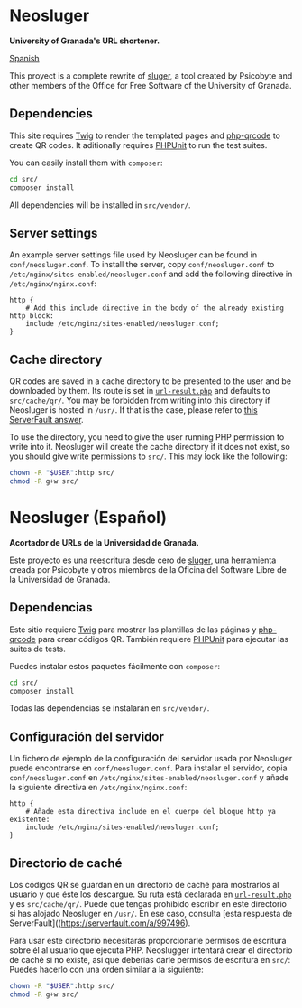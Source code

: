 # Neosluger

**University of Granada's URL shortener.**

[Spanish](#Español)

This proyect is a complete rewrite of [sluger](https://github.com/psicobyte/sluger), a tool created by Psicobyte and other members of the Office for Free Software of the University of Granada.

## Dependencies

This site requires [Twig](https://github.com/twigphp/Twig) to render the templated pages and [php-qrcode](https://github.com/chillerlan/php-qrcode) to create QR codes.
It aditionally requires [PHPUnit](https://github.com/sebastianbergmann/phpunit) to run the test suites.

You can easily install them with `composer`:

```sh
cd src/
composer install
```

All dependencies will be installed in `src/vendor/`.

## Server settings

An example server settings file used by Neosluger can be found in `conf/neosluger.conf`.
To install the server, copy `conf/neosluger.conf` to `/etc/nginx/sites-enabled/neosluger.conf` and add the following directive in `/etc/nginx/nginx.conf`:

```nginx
http {
	# Add this include directive in the body of the already existing http block:
	include /etc/nginx/sites-enabled/neosluger.conf;
}
```

## Cache directory

QR codes are saved in a cache directory to be presented to the user and be downloaded by them.
Its route is set in [`url-result.php`](https://github.com/OSL-UGR/neosluger/blob/main/src/url-result.php#L16) and defaults to `src/cache/qr/`.
You may be forbidden from writing into this directory if Neosluger is hosted in `/usr/`.
If that is the case, please refer to [this ServerFault answer](https://serverfault.com/a/997496).

To use the directory, you need to give the user running PHP permission to write into it.
Neosluger will create the cache directory if it does not exist, so you should give write permissions to `src/`.
This may look like the following:

```sh
chown -R "$USER":http src/
chmod -R g+w src/
```

# Neosluger (Español)

**Acortador de URLs de la Universidad de Granada.**

Este proyecto es una reescritura desde cero de [sluger](https://github.com/psicobyte/sluger), una herramienta creada por Psicobyte y otros miembros de la Oficina del Software Libre de la Universidad de Granada.

## Dependencias

Este sitio requiere [Twig](https://github.com/twigphp/Twig) para mostrar las plantillas de las páginas y [php-qrcode](https://github.com/chillerlan/php-qrcode) para crear códigos QR.
También requiere [PHPUnit](https://github.com/sebastianbergmann/phpunit) para ejecutar las suites de tests.

Puedes instalar estos paquetes fácilmente con `composer`:

```sh
cd src/
composer install
```

Todas las dependencias se instalarán en `src/vendor/`.

## Configuración del servidor

Un fichero de ejemplo de la configuración del servidor usada por Neosluger puede encontrarse en `conf/neosluger.conf`.
Para instalar el servidor, copia `conf/neosluger.conf` en `/etc/nginx/sites-enabled/neosluger.conf` y añade la siguiente directiva en `/etc/nginx/nginx.conf`:

```nginx
http {
	# Añade esta directiva include en el cuerpo del bloque http ya existente:
	include /etc/nginx/sites-enabled/neosluger.conf;
}
```

## Directorio de caché

Los códigos QR se guardan en un directorio de caché para mostrarlos al usuario y que éste los descargue.
Su ruta está declarada en [`url-result.php`](https://github.com/OSL-UGR/neosluger/blob/main/src/url-result.php#L16) y es `src/cache/qr/`.
Puede que tengas prohibido escribir en este directorio si has alojado Neosluger en `/usr/`.
En ese caso, consulta [esta respuesta de ServerFault]((https://serverfault.com/a/997496).

Para usar este directorio necesitarás proporcionarle permisos de escritura sobre él al usuario que ejecuta PHP.
Neoslugger intentará crear el directorio de caché si no existe, así que deberías darle permisos de escritura en `src/`:
Puedes hacerlo con una orden similar a la siguiente:

```sh
chown -R "$USER":http src/
chmod -R g+w src/
```
